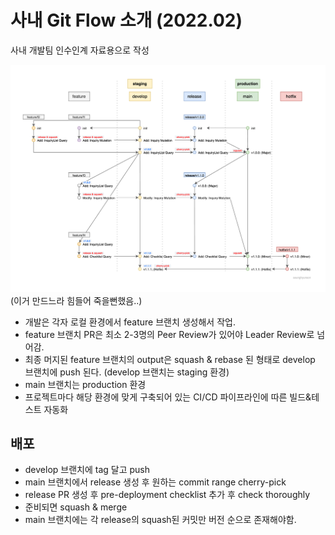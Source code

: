 # 사내 Git Flow 소개 (2022.02)

사내 개발팀 인수인계 자료용으로 작성

![git-flow](./images/git-flow-gracefulrain.png)
(이거 만드느라 힘들어 죽을뻔했음..)

* 개발은 각자 로컬 환경에서 feature 브랜치 생성해서 작업.
* feature 브랜치 PR은 최소 2-3명의 Peer Review가 있어야 Leader Review로 넘어감.
* 최종 머지된 feature 브랜치의 output은 squash & rebase 된 형태로 develop 브랜치에 push 된다. (develop 브랜치는 staging 환경)
* main 브랜치는 production 환경
* 프로젝트마다 해당 환경에 맞게 구축되어 있는 CI/CD 파이프라인에 따른 빌드&테스트 자동화

## 배포
* develop 브랜치에 tag 달고 push
* main 브랜치에서 release 생성 후 원하는 commit range cherry-pick
* release PR 생성 후 pre-deployment checklist 추가 후 check thoroughly
* 준비되면 squash & merge
* main 브랜치에는 각 release의 squash된 커밋만 버전 순으로 존재해야함.
